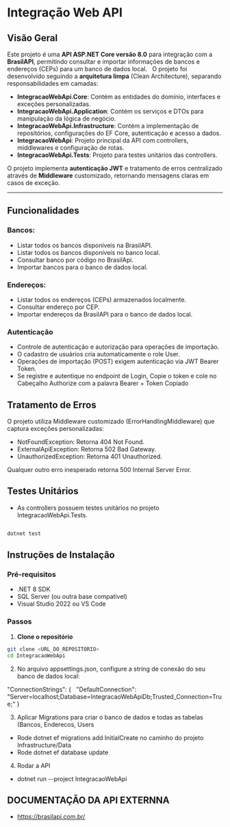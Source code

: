 # Integração Web API

## Visão Geral
Este projeto é uma **API ASP.NET Core versão 8.0** para integração com a **BrasilAPI**, permitindo consultar e importar informações de bancos e endereços (CEPs) para um banco de dados local.  
O projeto foi desenvolvido seguindo a **arquitetura limpa** (Clean Architecture), separando responsabilidades em camadas:

- **IntegracaoWebApi.Core**: Contém as entidades do domínio, interfaces e exceções personalizadas.
- **IntegracaoWebApi.Application**: Contém os serviços e DTOs para manipulação da lógica de negócio.
- **IntegracaoWebApi.Infrastructure**: Contém a implementação de repositórios, configurações do EF Core, autenticação e acesso a dados.
- **IntegracaoWebApi**: Projeto principal da API com controllers, middlewares e configuração de rotas.
- **IntegracaoWebApi.Tests**: Projeto para testes unitários das controllers.

O projeto implementa **autenticação JWT** e tratamento de erros centralizado através de **Middleware** customizado, retornando mensagens claras em casos de exceção.

---

## Funcionalidades

### Bancos:

- Listar todos os bancos disponíveis na BrasilAPI.
- Listar todos os bancos disponíveis no banco local.
- Consultar banco por código no BrasilApi.
- Importar bancos para o banco de dados local.

### Endereços:

- Listar todos os endereços (CEPs) armazenados localmente.
- Consultar endereço por CEP.
- Importar endereços da BrasilAPI para o banco de dados local.

### Autenticação 

- Controle de autenticação e autorização para operações de importação.
- O cadastro de usuários cria automaticamente o role User.
- Operações de importação (POST) exigem autenticação via JWT Bearer Token.
- Se registre e autentique no endpoint de Login, Copie o token e cole no Cabeçalho Authorize com a palavra Bearer + Token Copiado

## Tratamento de Erros
O projeto utiliza Middleware customizado (ErrorHandlingMiddleware) que captura exceções personalizadas:

- NotFoundException: Retorna 404 Not Found.
- ExternalApiException: Retorna 502 Bad Gateway.
- UnauthorizedException: Retorna 401 Unauthorized.

Qualquer outro erro inesperado retorna 500 Internal Server Error.

## Testes Unitários
- As controllers possuem testes unitários no projeto IntegracaoWebApi.Tests.

```bash

dotnet test

```

## Instruções de Instalação

### Pré-requisitos

- .NET 8 SDK
- SQL Server (ou outra base compatível)
- Visual Studio 2022 ou VS Code

### Passos

1. **Clone o repositório**

```bash
git clone <URL_DO_REPOSITORIO>
cd IntegracaoWebApi
```

2. No arquivo appsettings.json, configure a string de conexão do seu banco de dados local:

"ConnectionStrings": {
  "DefaultConnection": "Server=localhost;Database=IntegracaoWebApiDb;Trusted_Connection=True;"
}

3. Aplicar Migrations para criar o banco de dados e todas as tabelas (Bancos, Enderecos, Users

- Rode dotnet ef migrations add InitialCreate no caminho do projeto Infrastructure/Data
- Rode dotnet ef database update

4. Rodar a API

- dotnet run --project IntegracaoWebApi

## DOCUMENTAÇÃO DA API EXTERNNA

- https://brasilapi.com.br/
